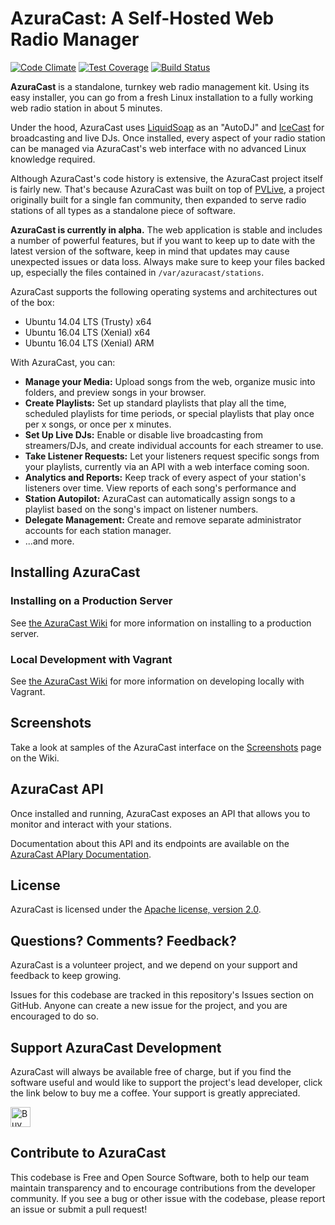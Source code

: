 # AzuraCast: A Self-Hosted Web Radio Manager

[![Code Climate](https://codeclimate.com/github/SlvrEagle23/AzuraCast/badges/gpa.svg)](https://codeclimate.com/github/SlvrEagle23/AzuraCast)
[![Test Coverage](https://codeclimate.com/github/SlvrEagle23/AzuraCast/badges/coverage.svg)](https://codeclimate.com/github/SlvrEagle23/AzuraCast/coverage)
[![Build Status](https://travis-ci.org/SlvrEagle23/AzuraCast.svg?branch=master)](https://travis-ci.org/SlvrEagle23/AzuraCast)

**AzuraCast** is a standalone, turnkey web radio management kit. Using its easy installer, you can go from a fresh Linux installation to a fully working web radio station in about 5 minutes. 

Under the hood, AzuraCast uses [LiquidSoap](http://liquidsoap.fm/) as an "AutoDJ" and [IceCast](http://icecast.org/) for broadcasting and live DJs. Once installed, every aspect of your radio station can be managed via AzuraCast's web interface with no advanced Linux knowledge required.

Although AzuraCast's code history is extensive, the AzuraCast project itself is fairly new. That's because AzuraCast was built on top of [PVLive](https://github.com/SlvrEagle23/Ponyville-Live), a project originally built for a single fan community, then expanded to serve radio stations of all types as a standalone piece of software.

**AzuraCast is currently in alpha.** The web application is stable and includes a number of powerful features, but if you want to keep up to date with the latest version of the software, keep in mind that updates may cause unexpected issues or data loss. Always make sure to keep your files backed up, especially the files contained in `/var/azuracast/stations`.

AzuraCast supports the following operating systems and architectures out of the box:
* Ubuntu 14.04 LTS (Trusty) x64
* Ubuntu 16.04 LTS (Xenial) x64
* Ubuntu 16.04 LTS (Xenial) ARM

With AzuraCast, you can:

* **Manage your Media:** Upload songs from the web, organize music into folders, and preview songs in your browser.
* **Create Playlists:** Set up standard playlists that play all the time, scheduled playlists for time periods, or special playlists that play once per x songs, or once per x minutes.
* **Set Up Live DJs:** Enable or disable live broadcasting from streamers/DJs, and create individual accounts for each streamer to use.
* **Take Listener Requests:** Let your listeners request specific songs from your playlists, currently via an API with a web interface coming soon.
* **Analytics and Reports:** Keep track of every aspect of your station's listeners over time. View reports of each song's performance and
* **Station Autopilot:** AzuraCast can automatically assign songs to a playlist based on the song's impact on listener numbers. 
* **Delegate Management:** Create and remove separate administrator accounts for each station manager.
* ...and more.

## Installing AzuraCast

### Installing on a Production Server

See [the AzuraCast Wiki](https://github.com/SlvrEagle23/AzuraCast/wiki/Deploying-to-an-Existing-Server) for more information on installing to a production server.

### Local Development with Vagrant

See [the AzuraCast Wiki](https://github.com/SlvrEagle23/AzuraCast/wiki/Developing-Locally) for more information on developing locally with Vagrant.

## Screenshots

Take a look at samples of the AzuraCast interface on the [Screenshots](https://github.com/SlvrEagle23/AzuraCast/wiki/Screenshots) page on the Wiki.

## AzuraCast API

Once installed and running, AzuraCast exposes an API that allows you to monitor and interact with your stations.

Documentation about this API and its endpoints are available on the [AzuraCast APIary Documentation](http://docs.azuracast.apiary.io/).

## License

AzuraCast is licensed under the [Apache license, version 2.0](https://github.com/SlvrEagle23/AzuraCast/blob/master/License.txt).

## Questions? Comments? Feedback?

AzuraCast is a volunteer project, and we depend on your support and feedback to keep growing.

Issues for this codebase are tracked in this repository's Issues section on GitHub. Anyone can create a new issue for the project, and you are encouraged to do so.

## Support AzuraCast Development

AzuraCast will always be available free of charge, but if you find the software useful and would like to support the project's lead developer, click the link below to buy me a coffee. Your support is greatly appreciated.

<a href='https://ko-fi.com/A736ATQ' target='_blank'><img height='32' style='border:0px;height:32px;' src='https://az743702.vo.msecnd.net/cdn/kofi1.png?v=b' border='0' alt='Buy Me a Coffee at ko-fi.com' /></a> 

## Contribute to AzuraCast

This codebase is Free and Open Source Software, both to help our team maintain transparency and to encourage contributions from the developer community. If you see a bug or other issue with the codebase, please report an issue or submit a pull request!
